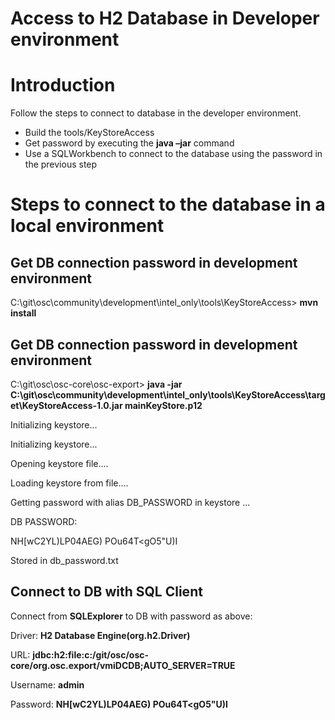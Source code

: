 # Access to H2 Database in Developer environment

# Introduction

Follow the steps to connect to database in the developer environment.

- Build the tools/KeyStoreAccess
- Get password by executing the **java –jar** command
- Use a SQLWorkbench to connect to the database using the password in the previous step

# Steps to connect to the database in a local environment

## Get DB connection password in development environment

C:\git\osc\community\development\intel\_only\tools\KeyStoreAccess&gt; **mvn install**

## Get DB connection password in development environment

C:\git\osc\osc-core\osc-export&gt; **java -jar C:\git\osc\community\development\intel\_only\tools\KeyStoreAccess\target\KeyStoreAccess-1.0.jar mainKeyStore.p12**

Initializing keystore...

Initializing keystore...

Opening keystore file....

Loading keystore from file....

Getting password with alias DB\_PASSWORD in keystore ...

DB PASSWORD:

NH[wC2YL)LP04AEG) POu64T&lt;gO5&quot;U)I

Stored in db\_password.txt

## Connect to DB with SQL Client

Connect from **SQLExplorer** to DB with password as above:

Driver: **H2 Database Engine(org.h2.Driver)**

URL: **jdbc:h2:file:c:/git/osc/osc-core/org.osc.export/vmiDCDB;AUTO\_SERVER=TRUE**

Username: **admin**

Password: **NH[wC2YL)LP04AEG) POu64T&lt;gO5&quot;U)I**